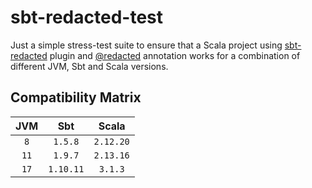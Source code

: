 # sbt-redacted-test

Just a simple stress-test suite to ensure that a Scala project
using [sbt-redacted](https://github.com/polentino/sbt-redacted) plugin
and [@redacted](https://github.com/polentino/redacted) annotation works for a combination of different JVM, Sbt and
Scala versions.

## Compatibility Matrix

| JVM  |    Sbt    |   Scala   |
|:----:|:---------:|:---------:|
| `8`  |  `1.5.8`  | `2.12.20` |
| `11` |  `1.9.7`  | `2.13.16` |
| `17` | `1.10.11` |  `3.1.3`  |
